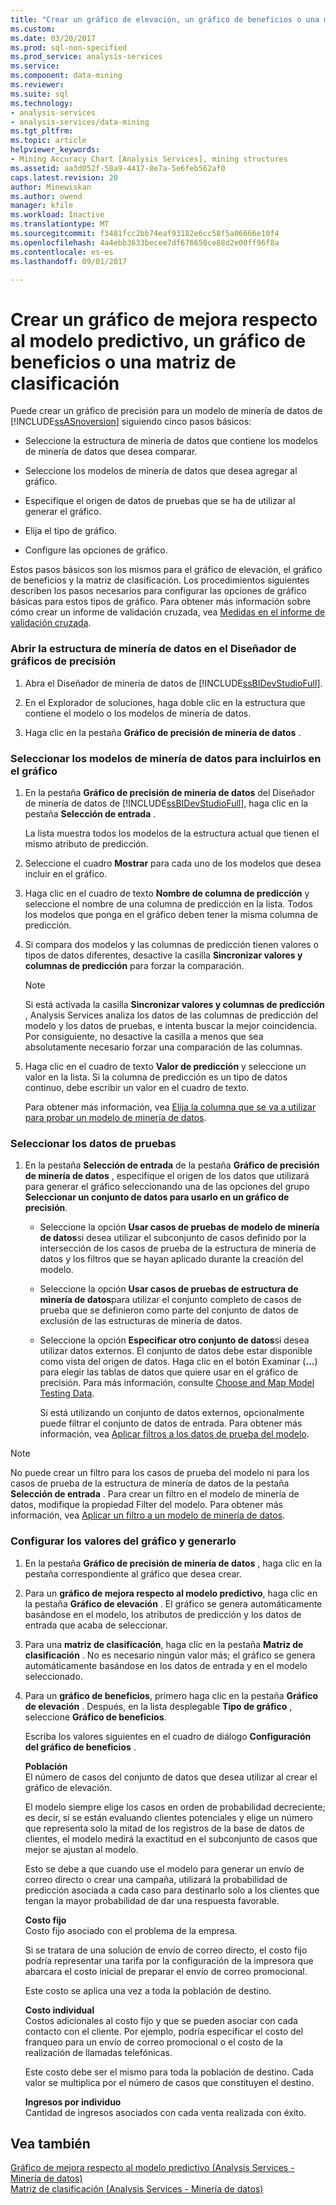 ```yaml
---
title: "Crear un gráfico de elevación, un gráfico de beneficios o una matriz de clasificación | Documentos de Microsoft"
ms.custom: 
ms.date: 03/20/2017
ms.prod: sql-non-specified
ms.prod_service: analysis-services
ms.service: 
ms.component: data-mining
ms.reviewer: 
ms.suite: sql
ms.technology:
- analysis-services
- analysis-services/data-mining
ms.tgt_pltfrm: 
ms.topic: article
helpviewer_keywords:
- Mining Accuracy Chart [Analysis Services], mining structures
ms.assetid: aa3d052f-58a9-4417-8e7a-5e6feb562af0
caps.latest.revision: 20
author: Minewiskan
ms.author: owend
manager: kfile
ms.workload: Inactive
ms.translationtype: MT
ms.sourcegitcommit: f3481fcc2bb74eaf93182e6cc58f5a06666e10f4
ms.openlocfilehash: 4a4ebb3633becee7df676650ce88d2e00ff96f8a
ms.contentlocale: es-es
ms.lasthandoff: 09/01/2017

---
```

# <a name="create-a-lift-chart-profit-chart-or-classification-matrix"></a>Crear un gráfico de mejora respecto al modelo predictivo, un gráfico de beneficios o una matriz de clasificación
  Puede crear un gráfico de precisión para un modelo de minería de datos de [!INCLUDE[ssASnoversion](../../includes/ssasnoversion-md.md)] siguiendo cinco pasos básicos:  
  
-   Seleccione la estructura de minería de datos que contiene los modelos de minería de datos que desea comparar.  
  
-   Seleccione los modelos de minería de datos que desea agregar al gráfico.  
  
-   Especifique el origen de datos de pruebas que se ha de utilizar al generar el gráfico.  
  
-   Elija el tipo de gráfico.  
  
-   Configure las opciones de gráfico.  
  
 Estos pasos básicos son los mismos para el gráfico de elevación, el gráfico de beneficios y la matriz de clasificación. Los procedimientos siguientes describen los pasos necesarios para configurar las opciones de gráfico básicas para estos tipos de gráfico. Para obtener más información sobre cómo crear un informe de validación cruzada, vea [Medidas en el informe de validación cruzada](../../analysis-services/data-mining/measures-in-the-cross-validation-report.md).  
  
### <a name="open-the-mining-structure-in-the-accuracy-chart-designer"></a>Abrir la estructura de minería de datos en el Diseñador de gráficos de precisión  
  
1.  Abra el Diseñador de minería de datos de [!INCLUDE[ssBIDevStudioFull](../../includes/ssbidevstudiofull-md.md)].  
  
2.  En el Explorador de soluciones, haga doble clic en la estructura que contiene el modelo o los modelos de minería de datos.  
  
3.  Haga clic en la pestaña **Gráfico de precisión de minería de datos** .  
  
### <a name="select-mining-models-for-inclusion-in-the-chart"></a>Seleccionar los modelos de minería de datos para incluirlos en el gráfico  
  
1.  En la pestaña **Gráfico de precisión de minería de datos** del Diseñador de minería de datos de [!INCLUDE[ssBIDevStudioFull](../../includes/ssbidevstudiofull-md.md)], haga clic en la pestaña **Selección de entrada** .  
  
     La lista muestra todos los modelos de la estructura actual que tienen el mismo atributo de predicción.  
  
2.  Seleccione el cuadro **Mostrar** para cada uno de los modelos que desea incluir en el gráfico.  
  
3.  Haga clic en el cuadro de texto **Nombre de columna de predicción** y seleccione el nombre de una columna de predicción en la lista. Todos los modelos que ponga en el gráfico deben tener la misma columna de predicción.  
  
4.  Si compara dos modelos y las columnas de predicción tienen valores o tipos de datos diferentes, desactive la casilla **Sincronizar valores y columnas de predicción** para forzar la comparación.  
  
    > [!NOTE]  
    >  Si está activada la casilla **Sincronizar valores y columnas de predicción** , Analysis Services analiza los datos de las columnas de predicción del modelo y los datos de pruebas, e intenta buscar la mejor coincidencia. Por consiguiente, no desactive la casilla a menos que sea absolutamente necesario forzar una comparación de las columnas.  
  
5.  Haga clic en el cuadro de texto **Valor de predicción** y seleccione un valor en la lista. Si la columna de predicción es un tipo de datos continuo, debe escribir un valor en el cuadro de texto.  
  
     Para obtener más información, vea [Elija la columna que se va a utilizar para probar un modelo de minería de datos](../../analysis-services/data-mining/choose-the-column-to-use-for-testing-a-mining-model.md).  
  
### <a name="select-testing-data"></a>Seleccionar los datos de pruebas  
  
1.  En la pestaña **Selección de entrada** de la pestaña **Gráfico de precisión de minería de datos** , especifique el origen de los datos que utilizará para generar el gráfico seleccionando una de las opciones del grupo **Seleccionar un conjunto de datos para usarlo en un gráfico de precisión**.  
  
    -   Seleccione la opción **Usar casos de pruebas de modelo de minería de datos**si desea utilizar el subconjunto de casos definido por la intersección de los casos de prueba de la estructura de minería de datos y los filtros que se hayan aplicado durante la creación del modelo.  
  
    -   Seleccione la opción **Usar casos de pruebas de estructura de minería de datos**para utilizar el conjunto completo de casos de prueba que se definieron como parte del conjunto de datos de exclusión de las estructuras de minería de datos.  
  
    -   Seleccione la opción **Especificar otro conjunto de datos**si desea utilizar datos externos.  El conjunto de datos debe estar disponible como vista del origen de datos.   Haga clic en el botón Examinar (**…**) para elegir las tablas de datos que quiere usar en el gráfico de precisión. Para más información, consulte [Choose and Map Model Testing Data](../../analysis-services/data-mining/choose-and-map-model-testing-data.md).  
  
         Si está utilizando un conjunto de datos externos, opcionalmente puede filtrar el conjunto de datos de entrada. Para obtener más información, vea [Aplicar filtros a los datos de prueba del modelo](../../analysis-services/data-mining/apply-filters-to-model-testing-data.md).  
  
> [!NOTE]  
>  No puede crear un filtro para los casos de prueba del modelo ni para los casos de prueba de la estructura de minería de datos de la pestaña **Selección de entrada** . Para crear un filtro en el modelo de minería de datos, modifique la propiedad Filter del modelo. Para obtener más información, vea [Aplicar un filtro a un modelo de minería de datos](../../analysis-services/data-mining/apply-a-filter-to-a-mining-model.md).  
  
### <a name="configure-chart-settings-and-generate-the-chart"></a>Configurar los valores del gráfico y generarlo  
  
1.  En la pestaña **Gráfico de precisión de minería de datos** , haga clic en la pestaña correspondiente al gráfico que desea crear.  
  
2.  Para un **gráfico de mejora respecto al modelo predictivo**, haga clic en la pestaña **Gráfico de elevación** . El gráfico se genera automáticamente basándose en el modelo, los atributos de predicción y los datos de entrada que acaba de seleccionar.  
  
3.  Para una **matriz de clasificación**, haga clic en la pestaña **Matriz de clasificación** . No es necesario ningún valor más; el gráfico se genera automáticamente basándose en los datos de entrada y en el modelo seleccionado.  
  
4.  Para un **gráfico de beneficios**, primero haga clic en la pestaña **Gráfico de elevación** . Después, en la lista desplegable **Tipo de gráfico** , seleccione **Gráfico de beneficios**.  
  
     Escriba los valores siguientes en el cuadro de diálogo **Configuración del gráfico de beneficios** .  
  
     **Población**  
     El número de casos del conjunto de datos que desea utilizar al crear el gráfico de elevación.  
  
     El modelo siempre elige los casos en orden de probabilidad decreciente; es decir, si se están evaluando clientes potenciales y elige un número que representa solo la mitad de los registros de la base de datos de clientes, el modelo medirá la exactitud en el subconjunto de casos que mejor se ajustan al modelo.  
  
     Esto se debe a que cuando use el modelo para generar un envío de correo directo o crear una campaña, utilizará la probabilidad de predicción asociada a cada caso para destinarlo solo a los clientes que tengan la mayor probabilidad de dar una respuesta favorable.  
  
     **Costo fijo**  
     Costo fijo asociado con el problema de la empresa.  
  
     Si se tratara de una solución de envío de correo directo, el costo fijo podría representar una tarifa por la configuración de la impresora que abarcara el costo inicial de preparar el envío de correo promocional.  
  
     Este costo se aplica una vez a toda la población de destino.  
  
     **Costo individual**  
     Costos adicionales al costo fijo y que se pueden asociar con cada contacto con el cliente. Por ejemplo, podría especificar el costo del franqueo para un envío de correo promocional o el costo de la realización de llamadas telefónicas.  
  
     Este costo debe ser el mismo para toda la población de destino. Cada valor se multiplica por el número de casos que constituyen el destino.  
  
     **Ingresos por individuo**  
     Cantidad de ingresos asociados con cada venta realizada con éxito.  
  
## <a name="see-also"></a>Vea también  
 [Gráfico de mejora respecto al modelo predictivo &#40;Analysis Services - Minería de datos&#41;](../../analysis-services/data-mining/lift-chart-analysis-services-data-mining.md)   
 [Matriz de clasificación &#40;Analysis Services - Minería de datos&#41;](../../analysis-services/data-mining/classification-matrix-analysis-services-data-mining.md)  
  
  

